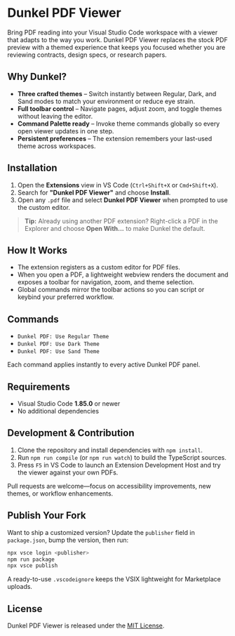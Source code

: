 # Dunkel PDF Viewer

Bring PDF reading into your Visual Studio Code workspace with a viewer that adapts to the way you work. Dunkel PDF Viewer replaces the stock PDF preview with a themed experience that keeps you focused whether you are reviewing contracts, design specs, or research papers.

## Why Dunkel?
- **Three crafted themes** – Switch instantly between Regular, Dark, and Sand modes to match your environment or reduce eye strain.
- **Full toolbar control** – Navigate pages, adjust zoom, and toggle themes without leaving the editor.
- **Command Palette ready** – Invoke theme commands globally so every open viewer updates in one step.
- **Persistent preferences** – The extension remembers your last-used theme across workspaces.

## Installation
1. Open the **Extensions** view in VS Code (`Ctrl+Shift+X` or `Cmd+Shift+X`).
2. Search for **"Dunkel PDF Viewer"** and choose **Install**.
3. Open any `.pdf` file and select **Dunkel PDF Viewer** when prompted to use the custom editor.

> **Tip:** Already using another PDF extension? Right-click a PDF in the Explorer and choose **Open With...** to make Dunkel the default.

## How It Works
- The extension registers as a custom editor for PDF files.
- When you open a PDF, a lightweight webview renders the document and exposes a toolbar for navigation, zoom, and theme selection.
- Global commands mirror the toolbar actions so you can script or keybind your preferred workflow.

## Commands
- `Dunkel PDF: Use Regular Theme`
- `Dunkel PDF: Use Dark Theme`
- `Dunkel PDF: Use Sand Theme`

Each command applies instantly to every active Dunkel PDF panel.

## Requirements
- Visual Studio Code **1.85.0** or newer
- No additional dependencies

## Development & Contribution
1. Clone the repository and install dependencies with `npm install`.
2. Run `npm run compile` (or `npm run watch`) to build the TypeScript sources.
3. Press `F5` in VS Code to launch an Extension Development Host and try the viewer against your own PDFs.

Pull requests are welcome—focus on accessibility improvements, new themes, or workflow enhancements.

## Publish Your Fork
Want to ship a customized version? Update the `publisher` field in `package.json`, bump the version, then run:
```bash
npx vsce login <publisher>
npm run package
npx vsce publish
```
A ready-to-use `.vscodeignore` keeps the VSIX lightweight for Marketplace uploads.

## License
Dunkel PDF Viewer is released under the [MIT License](LICENSE).
